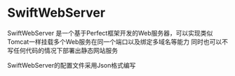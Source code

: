 # SwiftWebServer

SwiftWebServer 是一个基于Perfect框架开发的Web服务器，可以实现类似Tomcat一样挂载多个Web服务在同一个端口以及绑定多域名等能力 同时也可以不写任何代码的情况下部署出静态网站服务

SwiftWebServer的配置文件采用Json格式编写

